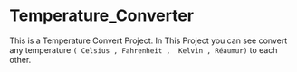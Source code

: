 # Temperature_Converter
This is a Temperature Convert Project. In This Project you can see convert any temperature `( Celsius , Fahrenheit ,  Kelvin , Réaumur)`  to each other.
